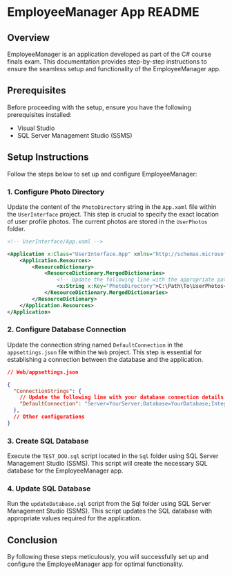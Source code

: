 # EmployeeManager App README

## Overview

EmployeeManager is an application developed as part of the C# course finals exam. This documentation provides step-by-step instructions to ensure the seamless setup and functionality of the EmployeeManager app.

## Prerequisites

Before proceeding with the setup, ensure you have the following prerequisites installed:

- Visual Studio
- SQL Server Management Studio (SSMS)

## Setup Instructions

Follow the steps below to set up and configure EmployeeManager:

### 1. Configure Photo Directory

Update the content of the `PhotoDirectory` string in the `App.xaml` file within the `UserInterface` project. This step is crucial to specify the exact location of user profile photos. The current photos are stored in the `UserPhotos` folder.

```xml
<!-- UserInterface/App.xaml -->

<Application x:Class="UserInterface.App" xmlns="http://schemas.microsoft.com/winfx/2006/xaml/presentation" xmlns:x="http://schemas.microsoft.com/winfx/2006/xaml" StartupUri="MainWindow.xaml">
    <Application.Resources>
        <ResourceDictionary>
            <ResourceDictionary.MergedDictionaries>
                <!-- Update the following line with the appropriate path -->
                <x:String x:Key="PhotoDirectory">C:\Path\To\UserPhotos</x:String>
            </ResourceDictionary.MergedDictionaries>
        </ResourceDictionary>
    </Application.Resources>    
</Application>
```

### 2. Configure Database Connection

Update the connection string named `DefaultConnection` in the `appsettings.json` file within the `Web` project. This step is essential for establishing a connection between the database and the application.

```json
// Web/appsettings.json

{
  "ConnectionStrings": {
    // Update the following line with your database connection details
    "DefaultConnection": "Server=YourServer;Database=YourDatabase;Integrated Security=True;TrustServerCertificate=True;"
  },
  // Other configurations
}
```

### 3. Create SQL Database

Execute the `TEST_DOO.sql` script located in the `Sql` folder using SQL Server Management Studio (SSMS). This script will create the necessary SQL database for the EmployeeManager app.

### 4. Update SQL Database

Run the `updateDatabase.sql` script from the Sql folder using SQL Server Management Studio (SSMS). This script updates the SQL database with appropriate values required for the application.

## Conclusion

By following these steps meticulously, you will successfully set up and configure the EmployeeManager app for optimal functionality. 
